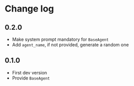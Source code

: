 # Change log

## 0.2.0
* Make system prompt mandatory for `BaseAgent`
* Add `agent_name`, if not provided, generate a random one

## 0.1.0
* First dev version
* Provide `BaseAgent`
